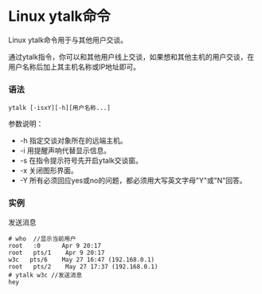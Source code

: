 # Linux ytalk命令

Linux ytalk命令用于与其他用户交谈。

通过ytalk指令，你可以和其他用户线上交谈，如果想和其他主机的用户交谈，在用户名称后加上其主机名称或IP地址即可。

### 语法

    ytalk [-isxY][-h][用户名称...]

参数说明：

- -h   指定交谈对象所在的远端主机。
- -i   用提醒声响代替显示信息。
- -s   在指令提示符号先开启ytalk交谈窗。
- -x   关闭图形界面。
- -Y   所有必须回应yes或no的问题，都必须用大写英文字母"Y"或"N"回答。

### 实例

发送消息

    # who  //显示当前用户
    root   :0      Apr 9 20:17
    root   pts/1    Apr 9 20:17
    w3c   pts/6    May 27 16:47 (192.168.0.1)
    root   pts/2    May 27 17:37 (192.168.0.1)
    # ytalk w3c //发送消息
    hey
    